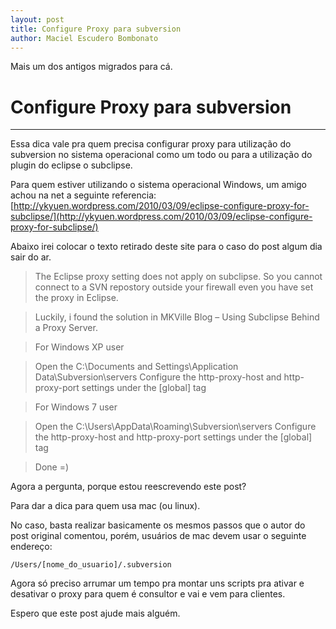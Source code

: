 ```yaml
---
layout: post
title: Configure Proxy para subversion
author: Maciel Escudero Bombonato
---
```


Mais um dos antigos migrados para cá.

# Configure Proxy para subversion

--------

Essa dica vale pra quem precisa configurar proxy para utilização do subversion no sistema operacional como um todo ou para a utilização do plugin do eclipse o subclipse.

Para quem estiver utilizando o sistema operacional Windows, um amigo achou na net a seguinte referencia: [http://ykyuen.wordpress.com/2010/03/09/eclipse-configure-proxy-for-subclipse/](http://ykyuen.wordpress.com/2010/03/09/eclipse-configure-proxy-for-subclipse/)

Abaixo irei colocar o texto retirado deste site para o caso do post algum dia sair do ar.

>The Eclipse proxy setting does not apply on subclipse. So you cannot connect to a SVN repostory outside your firewall even you have set the proxy in Eclipse.

>Luckily, i found the solution in MKVille Blog – Using Subclipse Behind a Proxy Server.

>For Windows XP user

>Open the C:\Documents and Settings\\Application Data\Subversion\servers
Configure the http-proxy-host and http-proxy-port settings under the [global] tag

>For Windows 7 user

>Open the C:\Users\\AppData\Roaming\Subversion\servers
Configure the http-proxy-host and http-proxy-port settings under the [global] tag

>Done =)

Agora a pergunta, porque estou reescrevendo este post?

Para dar a dica para quem usa mac (ou linux).

No caso, basta realizar basicamente os mesmos passos que o autor do post original comentou, porém, usuários de mac devem usar o seguinte endereço:

	/Users/[nome_do_usuario]/.subversion

Agora só preciso arrumar um tempo pra montar uns scripts pra ativar e desativar o proxy para quem é consultor e vai e vem para clientes.

Espero que este post ajude mais alguém.
